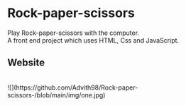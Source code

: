 # Rock-paper-scissors
Play Rock-paper-scissors with the computer. <br/>
A front end project which uses HTML, Css and JavaScript.<br/>

<h2>Website </h2>
<br/>
![](https://github.com/Advith98/Rock-paper-scissors-/blob/main/img/one.jpg)
